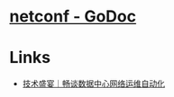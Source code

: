 # [netconf - GoDoc](https://godoc.org/github.com/Juniper/go-netconf/netconf)

# Links

* [技术盛宴｜畅谈数据中心网络运维自动化](https://www.ruijie.com.cn/fa/xw-hlw/61232/)




